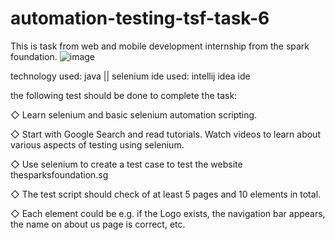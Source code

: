 # automation-testing-tsf-task-6
This is task from web and mobile development internship from the spark foundation.
![image](https://user-images.githubusercontent.com/120183864/212467165-b02dc7d2-63e7-4d47-b0b0-518e98f308d2.png)


technology used: java || selenium
ide used: intellij idea ide


the following test should be done to complete the task:

◇ Learn selenium and basic selenium automation scripting.

◇ Start with Google Search and read tutorials. Watch videos to
learn about various aspects of testing using selenium.

◇ Use selenium to create a test case to test the website
thesparksfoundation.sg

◇ The test script should check of at least 5 pages and 10
elements in total.

◇ Each element could be e.g. if the Logo exists, the navigation
bar appears, the name on about us page is correct, etc.

